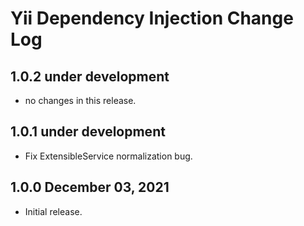 # Yii Dependency Injection Change Log

## 1.0.2 under development

- no changes in this release.

## 1.0.1 under development

- Fix ExtensibleService normalization bug.

## 1.0.0 December 03, 2021

- Initial release.
